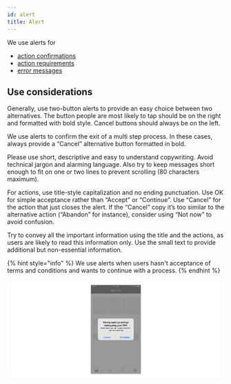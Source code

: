 ```yaml
---
id: alert
title: Alert
---
```


We use alerts for

* [action confirmations](../feedback-scenarios/action-confirmation.md)
* [action requirements](../feedback-scenarios/action-requirement.md)
* [error messages](../feedback-scenarios/error-scenario.md)

## Use considerations

Generally, use two-button alerts to provide an easy choice between two alternatives. The button people are most likely to tap should be on the right and formatted with bold style. Cancel buttons should always be on the left. 

We use alerts to confirm the exit of a multi step process. In these cases, always provide a “Cancel” alternative button formatted in bold.

Please use short, descriptive and easy to understand copywriting. Avoid technical jargon and alarming language. Also try to keep messages short enough to fit on one or two lines to prevent scrolling \(80 characters maximum\). 

For actions, use title-style capitalization and no ending punctuation. Use OK for simple acceptance rather than “Accept” or “Continue”. Use “Cancel” for the action that just closes the alert. If the “Cancel” copy it’s too similar to the alternative action \(“Abandon” for instance\), consider using “Not now” to avoid confusion. 

Try to convey all the important information using the title and the actions, as users are likely to read this information only. Use the small text to provide additional but non-essential information.

{% hint style="info" %}
We use alerts when users hasn't acceptance of terms and conditions and wants to continue with a process.
{% endhint %}

![](../../../img/ios_alert.jpg)





